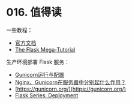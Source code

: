 # 016.  值得读

一些教程：
* [官方文档](http://flask.pocoo.org/docs/1.0/)
* [The Flask Mega-Tutorial](https://blog.miguelgrinberg.com/post/the-flask-mega-tutorial-part-i-hello-world)

生产环境部署 Flask 服务：
* [Gunicorn运行与配置](https://www.jianshu.com/p/260f18aa5462)
* [Nginx、Gunicorn在服务器中分别起什么作用？](https://www.zhihu.com/question/38528616)
* [https://gunicorn.org/](https://gunicorn.org/)
* [Flask Series: Deployment](https://damyanon.net/post/flask-series-deployment/)